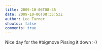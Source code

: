 ```yaml
---
title: 2009-10-06T08-35
date: 2009-10-06T08:35:53Z
author: Lee Turner
showtoc: false
comments: true
---
```


Nice day for the #bigmove Pissing it down :-)

